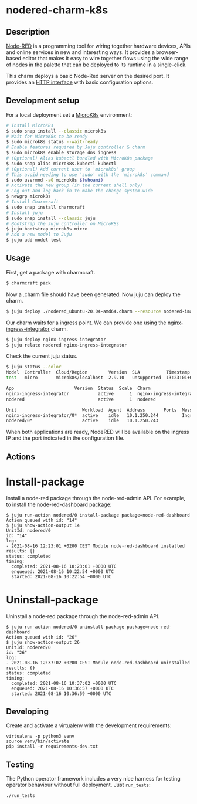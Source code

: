 # nodered-charm-k8s

## Description

[Node-RED](https://nodered.org) is a programming tool for wiring together 
hardware devices, APIs and online services in new and interesting ways. It 
provides a browser-based editor that makes it easy to wire together flows 
using the wide range of nodes in the palette that can be deployed to its 
runtime in a single-click.

This charm deploys a basic Node-Red server on the desired port. It provides
an [HTTP interface](https://github.com/juju-solutions/interface-http) with
basic configuration options.

## Development setup

For a local deployment set a [MicroK8s](https://microk8s.io/) environment:

```bash
# Install MicroK8s
$ sudo snap install --classic microk8s
# Wait for MicroK8s to be ready
$ sudo microk8s status --wait-ready
# Enable features required by Juju controller & charm
$ sudo microk8s enable storage dns ingress
# (Optional) Alias kubectl bundled with MicroK8s package
$ sudo snap alias microk8s.kubectl kubectl
# (Optional) Add current user to 'microk8s' group
# This avoid needing to use 'sudo' with the 'microk8s' command
$ sudo usermod -aG microk8s $(whoami)
# Activate the new group (in the current shell only)
# Log out and log back in to make the change system-wide
$ newgrp microk8s
# Install Charmcraft
$ sudo snap install charmcraft
# Install juju
$ sudo snap install --classic juju
# Bootstrap the Juju controller on MicroK8s
$ juju bootstrap microk8s micro
# Add a new model to Juju
$ juju add-model test
```

## Usage

First, get a package with charmcraft.

```bash
$ charmcraft pack
```

Now a .charm file should have been generated. Now juju can deploy the charm.


```bash
$ juju deploy ./nodered_ubuntu-20.04-amd64.charm --resource nodered-image=nodered/node-red:latest
```

Our charm waits for a ingress point. We can provide one using the 
[nginx-ingress-integrator](https://charmhub.io/nginx-ingress-integrator) charm.


```bash
$ juju deploy nginx-ingress-integrator
$ juju relate nodered nginx-ingress-integrator
```

Check the current juju status.

```bash
$ juju status --color
Model  Controller  Cloud/Region        Version  SLA          Timestamp
test   micro       microk8s/localhost  2.9.10   unsupported  13:23:01+02:00

App                       Version  Status  Scale  Charm                     Store     Channel  Rev  OS          Address         Message
nginx-ingress-integrator           active      1  nginx-ingress-integrator  charmhub  stable    22  kubernetes  10.152.183.254  
nodered                            active      1  nodered                   local                9  kubernetes  10.152.183.9    

Unit                         Workload  Agent  Address       Ports  Message
nginx-ingress-integrator/0*  active    idle   10.1.250.244         Ingress with service IP(s): 10.152.183.115
nodered/0*                   active    idle   10.1.250.243  
```
When both applications are ready, NodeRED will be available on the ingress IP and the port indicated in
the configuration file.

## Actions

# Install-package

Install a node-red package through the node-red-admin API. For example, to install the node-red-dashboard package:

```
$ juju run-action nodered/0 install-package package=node-red-dashboard
Action queued with id: "14"
$ juju show-action-output 14
UnitId: nodered/0
id: "14"
log:
- 2021-08-16 12:23:01 +0200 CEST Module node-red-dashboard installed
results: {}
status: completed
timing:
  completed: 2021-08-16 10:23:01 +0000 UTC
  enqueued: 2021-08-16 10:22:54 +0000 UTC
  started: 2021-08-16 10:22:54 +0000 UTC
```

# Uninstall-package

Uninstall a node-red package through the node-red-admin API.
```
$ juju run-action nodered/0 uninstall-package package=node-red-dashboard
Action queued with id: "26"
$ juju show-action-output 26
UnitId: nodered/0
id: "26"
log:
- 2021-08-16 12:37:02 +0200 CEST Module node-red-dashboard uninstalled
results: {}
status: completed
timing:
  completed: 2021-08-16 10:37:02 +0000 UTC
  enqueued: 2021-08-16 10:36:57 +0000 UTC
  started: 2021-08-16 10:36:59 +0000 UTC
```


## Developing

Create and activate a virtualenv with the development requirements:

    virtualenv -p python3 venv
    source venv/bin/activate
    pip install -r requirements-dev.txt

## Testing

The Python operator framework includes a very nice harness for testing
operator behaviour without full deployment. Just `run_tests`:

    ./run_tests
